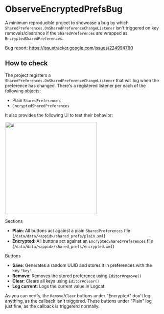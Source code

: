 # ObserveEncryptedPrefsBug
A minimum reproducible project to showcase a bug by which `SharedPreferences.OnSharedPreferenceChangeListener`
isn't triggered on key removals/clearance if the `SharedPreferences` are wrapped as `EncryptedSharedPreferences`.

Bug report: https://issuetracker.google.com/issues/224994760

## How to check

The project registers a `SharedPreferences.OnSharedPreferenceChangeListener` that will log when the preference has changed. There's a registered listener per each of the following objects:
* Plain `SharedPreferences`
* `EncryptedSharedPreferences`

It also provides the following UI to test their behavior:

<img src="https://user-images.githubusercontent.com/1465685/157738593-ff98efff-3bd3-4247-b8ef-7611ad68b7bb.png" alt="ui" width="300"/>

Sections
* **Plain**: All buttons act against a plain `SharedPreferences` file (`/data/data/<appid>/shared_prefs/plain.xml`)
* **Encrypted**: All buttons act against an `EncryptedSharedPreferences` file (`/data/data/<appid>/shared_prefs/encrypted.xml`)

Buttons
* **Save**: Generates a random UUID and stores it in preferences with the key `"key"`
* **Remove**: Removes the stored preference using `Editor#remove()`
* **Clear**: Clears all keys using `Editor#clear()`
* **Log current**: Logs the current value in Logcat

As you can verify, the `Remove`/`Clear` buttons under "Encrypted" don't log anything, as the callback isn't triggered.
These buttons under "Plain" log just fine, as the callback is triggererd normally.
